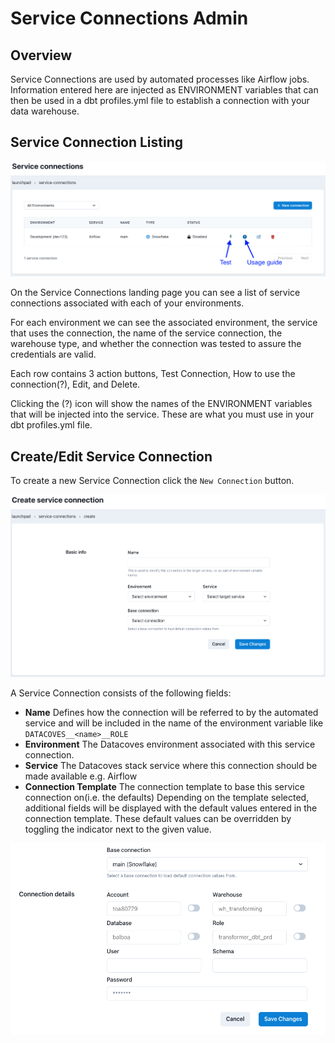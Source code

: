 # Service Connections Admin

## Overview

Service Connections are used by automated processes like Airflow jobs. Information entered here are injected as ENVIRONMENT variables that can then be used in a dbt profiles.yml file to establish a connection with your data warehouse.

## Service Connection Listing

![Service Connections Listing](./assets/serviceconnection_landing.png)

On the Service Connections landing page you can see a list of service connections associated with each of your environments.

For each environment we can see the associated environment, the service that uses the connection, the name of the service connection, the warehouse type, and whether the connection was tested to assure the credentials are valid.

Each row contains 3 action buttons, Test Connection, How to use the connection(?), Edit, and Delete.

Clicking the (?) icon will show the names of the ENVIRONMENT variables that will be injected into the service. These are what you must use in your dbt profiles.yml file.

## Create/Edit Service Connection

To create a new Service Connection click the `New Connection` button.

![Service Connection Create or Edit Page](./assets/serviceconnection_editnew_page.png)

A Service Connection consists of the following fields:

- **Name** Defines how the connection will be referred to by the automated service and will be included in the name of the environment variable like `DATACOVES__<name>__ROLE`
- **Environment** The Datacoves environment associated with this service connection.
- **Service** The Datacoves stack service where this connection should be made available e.g. Airflow
- **Connection Template** The connection template to base this service connection on(i.e. the defaults)
  Depending on the template selected, additional fields will be displayed with the default values entered in the connection template. These default values can be overridden by toggling the indicator next to the given value.

![Service Connection Connection Details](./assets/serviceconnection_editnew_details.png)
